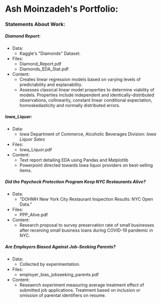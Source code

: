 # Ash Moinzadeh's Portfolio:
### Statements About Work:
##### Diamond Report:
- Data:
    - Kaggle's "Diamonds" Dataset.
- Files: 
    - Diamond_Report.pdf 
    - Diamonds_EDA_Stat.pdf
- Content: 
    - Creates linear regression models based on varying levels of predictability and explanability. 
    - Assesses classical linear model properties to determine viability of models. Properties include independent and identically-distributed observations, collinearity, constant linear conditional expectation, homoskedasticity and normally distributed errors.
##### Iowa_Liquor:
- Data:
    - Iowa Department of Commerce, Alcoholic Beverages Division: *Iowa Liquor Sales*
- Files:
    - Iowa_Liquor.pdf
- Content:
    - Text report detailing EDA using Pandas and Matplotlib
    - Powerpoint directed towards Iowa liquor providers on best-selling items.
##### Did the Paycheck Protection Program Keep NYC Restaurants Alive?
- Data:
    - “DOHMH New York City Restaurant Inspection Results: NYC Open Data.”
- Files:
    - PPP_Alive.pdf
- Content:
    - Research proposal to survey preservation rate of small businesses after receiving small business loans during COVID-19 pandemic in NYC.
##### Are Employers Biased Against Job-Seeking Parents?
- Data:
    - Collected by experimentation.
- Files:
    - employer_bias_jobseeking_parents.pdf
- Content:
    - Reseaerch experiment measuring average treatment effect of submitted job applications. Treatment based on inclusion or omission of parental identifiers on resume.